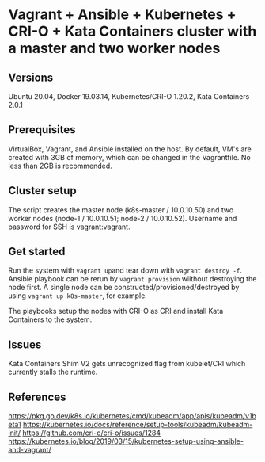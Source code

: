# Vagrant + Ansible + Kubernetes + CRI-O + Kata Containers cluster with a master and two worker nodes

## Versions
Ubuntu 20.04, Docker 19.03.14, Kubernetes/CRI-O 1.20.2, Kata Containers 2.0.1

## Prerequisites
VirtualBox, Vagrant, and Ansible installed on the host. By default, VM's are created with 3GB of memory, which can be changed in the Vagrantfile. No less than 2GB is recommended.

## Cluster setup
The script creates the master node (k8s-master / 10.0.10.50) and two worker nodes (node-1 / 10.0.10.51; node-2 / 10.0.10.52). Username and password for SSH is vagrant:vagrant.

## Get started
Run the system with `vagrant up`and tear down with `vagrant destroy -f`. Ansible playbook can be rerun by `vagrant provision` wiithout destroying the node first. A single node can be constructed/provisioned/destroyed by using `vagrant up k8s-master`, for example.

The playbooks setup the nodes with CRI-O as CRI and install Kata Containers to the system.

## Issues
Kata Containers Shim V2 gets unrecognized flag from kubelet/CRI which currently stalls the runtime.

## References
https://pkg.go.dev/k8s.io/kubernetes/cmd/kubeadm/app/apis/kubeadm/v1beta1
https://kubernetes.io/docs/reference/setup-tools/kubeadm/kubeadm-init/
https://github.com/cri-o/cri-o/issues/1284
https://kubernetes.io/blog/2019/03/15/kubernetes-setup-using-ansible-and-vagrant/
